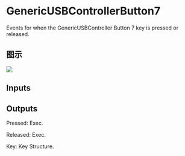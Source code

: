 # GenericUSBControllerButton7

Events for when the GenericUSBController Button 7 key is pressed or released.

## 图示

![]($-20221218-19233534.png)

## Inputs

## Outputs

Pressed: Exec.

Released: Exec.

Key: Key Structure.

